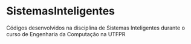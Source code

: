 # SistemasInteligentes
Códigos desenvolvidos na disciplina de Sistemas Inteligentes durante o curso de Engenharia da Computação na UTFPR
